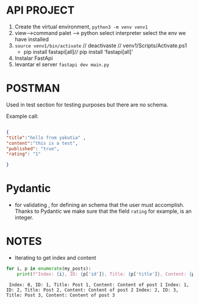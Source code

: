 # API PROJECT

1. Create the virtual environment, ``python3 -m venv venv1``
2. view-->command palet --> python select interpreter select the env we have installed
3. ``source venv1/bin/activate`` // deactivaste // venv1/Scripts/Activate.ps1
    - pip install fastapi[all]// pip install 'fastapi[all]'
4. Instalar FastApi
5. levantar el server ``fastapi dev main.py``

# POSTMAN
Used in test section for testing purposes but there are no schema.

Example call:
```json

{
"title":"hello from yakutia" ,
"content":"this is a test",
"published": "true",
"rating": "1"

}
```
# Pydantic
- for validating , for defining an schema that the user must accomplish. Thanks to Pydantic we make sure that the field ``rating`` for example, is an integer.


# NOTES
- Iterating to get index and content

```python
for i, p in enumerate(my_posts):
    print(f"Index: {i}, ID: {p['id']}, Title: {p['title']}, Content: {p['content']}")

```
`` Index: 0, ID: 1, Title: Post 1, Content: Content of post 1
Index: 1, ID: 2, Title: Post 2, Content: Content of post 2
Index: 2, ID: 3, Title: Post 3, Content: Content of post 3``